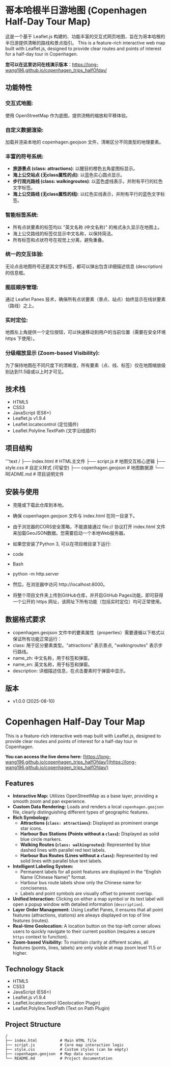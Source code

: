 # 哥本哈根半日游地图 (Copenhagen Half-Day Tour Map)

这是一个基于 Leaflet.js 构建的、功能丰富的交互式网页地图，旨在为哥本哈根的半日游提供清晰的路线和景点指引。
This is a feature-rich interactive web map built with Leaflet.js, designed to provide clear routes and points of interest for a half-day tour in Copenhagen.

**您可以在这里访问在线演示版本**：https://long-wang196.github.io/copenhagen_trips_halfOfday/

## 功能特性

### 交互式地图: 
使用 OpenStreetMap 作为底图，提供流畅的缩放和平移体验。

### 自定义数据渲染: 
加载并渲染本地的 copenhagen.geojson 文件，清晰区分不同类型的地理要素。

### 丰富的符号系统:
- **旅游景点 (class: attractions)**: 以醒目的橙色五角星图标显示。
- **海上公交站点 (无class属性的点)**: 以蓝色实心圆点显示。
- **步行观光路线 (class: walkingroutes)**: 以蓝色虚线表示，并附有平行的红色文字标签。
- **海上公交路线 (无class属性的线)**: 以红色实线表示，并附有平行的蓝色文字标签。

### 智能标签系统:
- 所有点状要素的标签均以 "英文名称 (中文名称)" 的格式永久显示在地图上。
- 海上公交路线的标签仅显示中文名称，以保持简洁。
- 所有标签和点状符号在视觉上分离，避免重叠。

### 统一的交互体验: 
无论点击地图符号还是其文字标签，都可以弹出包含详细描述信息 (description) 的信息框。

### 图层顺序管理: 
通过 Leaflet Panes 技术，确保所有点状要素（景点、站点）始终显示在线状要素（路线）之上。

### 实时定位: 
地图左上角提供一个定位按钮，可以快速移动到用户的当前位置（需要在安全环境 https 下使用）。

### 分级缩放显示 (Zoom-based Visibility): 
为了保持地图在不同尺度下的清晰度，所有要素（点、线、标签）仅在地图缩放级别达到11.5级或以上时才可见。

## 技术栈
- HTML5
- CSS3
- JavaScript (ES6+)
- Leaflet.js v1.9.4
- Leaflet.locatecontrol (定位插件)
- Leaflet.Polyline.TextPath (文字沿线插件)

## 项目结构
'''text
/
├── index.html          # HTML主文件
├── script.js           # 地图交互核心逻辑
├── style.css           # 自定义样式 (可留空)
├── copenhagen.geojson  # 地图数据源
└── README.md           # 项目说明文件

## 安装与使用
- 克隆或下载此仓库到本地。
- 确保 copenhagen.geojson 文件与 index.html 在同一目录下。
- 由于浏览器的CORS安全策略，不能直接通过 file:// 协议打开 index.html 文件来加载GeoJSON数据。您需要启动一个本地Web服务器。

- 如果您安装了Python 3, 可以在项目根目录下运行:
- code
- Bash
- python -m http.server
- 然后，在浏览器中访问 http://localhost:8000。
- 将整个项目文件夹上传到GitHub仓库，并开启GitHub Pages功能，即可获得一个公开的 https 网址，该网址下所有功能（包括实时定位）均可正常使用。

## 数据格式要求
- copenhagen.geojson 文件中的要素属性（properties）需要遵循以下格式以保证所有功能正常运行：
- class: 用于区分要素类型。"attractions" 表示景点, "walkingroutes" 表示步行路线。
- name_zh: 中文名称，用于标签和弹窗。
- name_en: 英文名称，用于标签和弹窗。
- description: 详细描述信息，在点击要素时于弹窗中显示。

## 版本
- v1.0.0 (2025-08-10)

# Copenhagen Half-Day Tour Map

This is a feature-rich interactive web map built with Leaflet.js, designed to provide clear routes and points of interest for a half-day tour in Copenhagen.

**You can access the live demo here:** [https://long-wang196.github.io/copenhagen_trips_halfOfday/](https://long-wang196.github.io/copenhagen_trips_halfOfday/)

## Features

*   **Interactive Map:** Utilizes OpenStreetMap as a base layer, providing a smooth zoom and pan experience.
*   **Custom Data Rendering:** Loads and renders a local `copenhagen.geojson` file, clearly distinguishing different types of geographic features.
*   **Rich Symbology:**
    *   **Attractions (`class: attractions`):** Displayed as prominent orange star icons.
    *   **Harbour Bus Stations (Points without a `class`):** Displayed as solid blue circle markers.
    *   **Walking Routes (`class: walkingroutes`):** Represented by blue dashed lines with parallel red text labels.
    *   **Harbour Bus Routes (Lines without a `class`):** Represented by red solid lines with parallel blue text labels.
*   **Intelligent Labeling System:**
    *   Permanent labels for all point features are displayed in the "English Name (Chinese Name)" format.
    *   Harbour bus route labels show only the Chinese name for conciseness.
    *   Labels and point symbols are visually offset to prevent overlap.
*   **Unified Interaction:** Clicking on either a map symbol or its text label will open a popup window with detailed information (`description`).
*   **Layer Order Management:** Using Leaflet Panes, it ensures that all point features (attractions, stations) are always displayed on top of line features (routes).
*   **Real-time Geolocation:** A location button on the top-left corner allows users to quickly navigate to their current position (requires a secure `https` context to function).
*   **Zoom-based Visibility:** To maintain clarity at different scales, all features (points, lines, labels) are only visible at map zoom level 11.5 or higher.

## Technology Stack

*   HTML5
*   CSS3
*   JavaScript (ES6+)
*   Leaflet.js v1.9.4
*   Leaflet.locatecontrol (Geolocation Plugin)
*   Leaflet.Polyline.TextPath (Text on Path Plugin)

## Project Structure

```text
/
├── index.html          # Main HTML file
├── script.js           # Core map interaction logic
├── style.css           # Custom styles (can be empty)
├── copenhagen.geojson  # Map data source
└── README.md           # Project documentation
